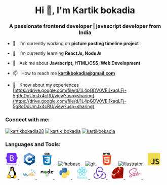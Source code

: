 <h1 align="center">Hi 👋, I'm Kartik bokadia</h1>
<h3 align="center">A passionate frontend developer | javascript developer from India</h3>

- 🔭 &nbsp; I’m currently working on **picture posting timeline project**

- 🌱 &nbsp; I’m currently learning **ReactJs, NodeJs**

- 💬 &nbsp; Ask me about **Javascript, HTML/CSS, Web Development**

- 📫 &nbsp; How to reach me **kartikbokadia@gmail.com**

- 📄 &nbsp; Know about my experiences [https://drive.google.com/file/d/1L4pGDV0VEi1xaqLFj-5gRoDdUmJx4cRU/view?usp=sharing](https://drive.google.com/file/d/1L4pGDV0VEi1xaqLFj-5gRoDdUmJx4cRU/view?usp=sharing)

<h3 align="left">Connect with me:</h3>
<p align="left">
<a href="https://linkedin.com/in/kartikbokadia28" target="blank"><img align="center" src="https://cdn.jsdelivr.net/npm/simple-icons@3.0.1/icons/linkedin.svg" alt="kartikbokadia28" height="30" width="40" /></a>
<a href="https://dribbble.com/kartik_bokadia" target="blank"><img align="center" src="https://cdn.jsdelivr.net/npm/simple-icons@3.0.1/icons/dribbble.svg" alt="kartik_bokadia" height="30" width="40" /></a>
<a href="https://www.hackerrank.com/kartikbokadia" target="blank"><img align="center" src="https://cdn.jsdelivr.net/npm/simple-icons@3.0.1/icons/hackerrank.svg" alt="kartikbokadia" height="30" width="40" /></a>
</p>

<h3 align="left">Languages and Tools:</h3>
<p align="left"> <a href="https://getbootstrap.com" target="_blank"> <img src="https://raw.githubusercontent.com/devicons/devicon/master/icons/bootstrap/bootstrap-plain-wordmark.svg" alt="bootstrap" width="40" height="40"/> </a> &nbsp;&nbsp; <a href="https://www.w3schools.com/cpp/" target="_blank"> <img src="https://raw.githubusercontent.com/devicons/devicon/master/icons/cplusplus/cplusplus-original.svg" alt="cplusplus" width="40" height="40"/> </a> &nbsp;&nbsp; <a href="https://www.w3schools.com/css/" target="_blank"> <img src="https://raw.githubusercontent.com/devicons/devicon/master/icons/css3/css3-original-wordmark.svg" alt="css3" width="40" height="40"/> </a> &nbsp;&nbsp; <a href="https://firebase.google.com/" target="_blank"> <img src="https://www.vectorlogo.zone/logos/firebase/firebase-icon.svg" alt="firebase" width="40" height="40"/> </a> &nbsp;&nbsp; <a href="https://git-scm.com/" target="_blank"> <img src="https://www.vectorlogo.zone/logos/git-scm/git-scm-icon.svg" alt="git" width="40" height="40"/> </a> &nbsp;&nbsp; <a href="https://www.w3.org/html/" target="_blank"> <img src="https://raw.githubusercontent.com/devicons/devicon/master/icons/html5/html5-original-wordmark.svg" alt="html5" width="40" height="40"/> </a> &nbsp;&nbsp; <a href="https://www.adobe.com/in/products/illustrator.html" target="_blank"> <img src="https://www.vectorlogo.zone/logos/adobe_illustrator/adobe_illustrator-icon.svg" alt="illustrator" width="40" height="40"/> </a> &nbsp;&nbsp; <a href="https://developer.mozilla.org/en-US/docs/Web/JavaScript" target="_blank"> <img src="https://raw.githubusercontent.com/devicons/devicon/master/icons/javascript/javascript-original.svg" alt="javascript" width="40" height="40"/> </a> &nbsp;&nbsp; <a href="https://www.linux.org/" target="_blank"> <img src="https://raw.githubusercontent.com/devicons/devicon/master/icons/linux/linux-original.svg" alt="linux" width="40" height="40"/> </a> &nbsp;&nbsp; <a href="https://www.mysql.com/" target="_blank"> <img src="https://raw.githubusercontent.com/devicons/devicon/master/icons/mysql/mysql-original-wordmark.svg" alt="mysql" width="40" height="40"/> </a> &nbsp;&nbsp; <a href="https://nodejs.org" target="_blank"> <img src="https://raw.githubusercontent.com/devicons/devicon/master/icons/nodejs/nodejs-original-wordmark.svg" alt="nodejs" width="40" height="40"/> </a> &nbsp;&nbsp; <a href="https://www.python.org" target="_blank"> <img src="https://raw.githubusercontent.com/devicons/devicon/master/icons/python/python-original.svg" alt="python" width="40" height="40"/> </a> &nbsp;&nbsp; <a href="https://reactjs.org/" target="_blank"> <img src="https://raw.githubusercontent.com/devicons/devicon/master/icons/react/react-original-wordmark.svg" alt="react" width="40" height="40"/> </a> &nbsp;&nbsp; <a href="https://redux.js.org" target="_blank"> <img src="https://raw.githubusercontent.com/devicons/devicon/master/icons/redux/redux-original.svg" alt="redux" width="40" height="40"/> </a> &nbsp;&nbsp; <a href="https://www.ruby-lang.org/en/" target="_blank"> <img src="https://raw.githubusercontent.com/devicons/devicon/master/icons/ruby/ruby-original.svg" alt="ruby" width="40" height="40"/> </a> &nbsp;&nbsp; <a href="https://sass-lang.com" target="_blank"> <img src="https://raw.githubusercontent.com/devicons/devicon/master/icons/sass/sass-original.svg" alt="sass" width="40" height="40"/> </a> &nbsp;&nbsp; </p>

